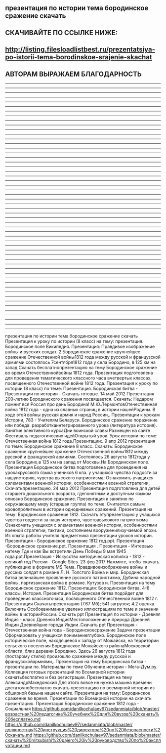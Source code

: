 презентация по истории тема бородинское сражение скачать
--------------------------------------------------
СКАЧИВАЙТЕ ПО ССЫЛКЕ НИЖЕ:
--------------------------------------------------
http://listing.filesloadlistbest.ru/prezentatsiya-po-istorii-tema-borodinskoe-srajenie-skachat
--------------------------------------------------
АВТОРАМ ВЫРАЖАЕМ БЛАГОДАРНОСТЬ
--------------------------------------------------
--------------------------------------------------
--------------------------------------------------
--------------------------------------------------
--------------------------------------------------
--------------------------------------------------
--------------------------------------------------
--------------------------------------------------
--------------------------------------------------
--------------------------------------------------
--------------------------------------------------
--------------------------------------------------
--------------------------------------------------
--------------------------------------------------
--------------------------------------------------
--------------------------------------------------
--------------------------------------------------
--------------------------------------------------
--------------------------------------------------
--------------------------------------------------
--------------------------------------------------
--------------------------------------------------
--------------------------------------------------
--------------------------------------------------
--------------------------------------------------
--------------------------------------------------
--------------------------------------------------
--------------------------------------------------
--------------------------------------------------
--------------------------------------------------
--------------------------------------------------
--------------------------------------------------
--------------------------------------------------
--------------------------------------------------
--------------------------------------------------
--------------------------------------------------
--------------------------------------------------
--------------------------------------------------
--------------------------------------------------
--------------------------------------------------
--------------------------------------------------
--------------------------------------------------
--------------------------------------------------
--------------------------------------------------
--------------------------------------------------
--------------------------------------------------
--------------------------------------------------
--------------------------------------------------
--------------------------------------------------
--------------------------------------------------
--------------------------------------------------
--------------------------------------------------
--------------------------------------------------
--------------------------------------------------
--------------------------------------------------
презентация по истории тема бородинское сражение скачать Презентация к уроку по истории (8 класс) на тему: презентация. Бородинское поле  Википедия. Презентация: Правдивое изображение войны и русских солдат. 2 Бородинское сражение  крупнейшее сражение Отечественной войны1812 года между русской и французской армиями  состоялось 7сентября1812 года у села Бородино, в 125 км на запад  Скачать бесплатнопрезентацию на тему Бородинское сражение во время Отечественнойвойны 1812 года. Презентация подготовлена для проведения тематического классного часа вчетвертых классах, посвященного Отечественной войне 1812 года. Презентация к уроку по истории (8 класс) по теме: Презентация. Бородинская битва - Презентации по истории - Скачать готовые. 14 май 2012  Презентация 200-летию Бородинского сражения посвящается.  Скачать: Недаром помнит вся Россия про день Бородина! М.Ю.ЛермонтовОтечественная война 1812 года - одна из славных страниц в истории нашейРодины. В ходе этой войны русская армия и народ России,. Презентации к урокам Истории, 783 - Учителям Беларуси. Бородинское сражение  поражение или победа: разработкаинтегрированного урока (литература  история). Занятие элективного курсаДни воинской славы  Размещен на сайте Фестиваль педагогических идейОткрытый урок. Урок истории по теме: Отечественная война 1812 года.Презентации:. 9 апр 2012  презентация по теме: Бородинское сражение 8 класс.  Скачать: Бородинское сражение  крупнейшее сражение Отечественной войны1812 между русской и французской армиями. Состоялось 26 августа 1812года у села Бородино,в 125 км на запад от Москвы.На Бородинском поле. Презентация Бородинское битва подготовлена для проведения на урокахрусского языка учеников 6 кла.  у учащихся чувства гордости за нашуисторию, чувства высокого патриотизма; Ознакомить учащихся сэлементами военной истории, особенностями военной стратегии,  Скачатьпрезентацию. 24 мар 2012  Презентация подготовлена для детей старшего дошкольного возраста, гдепонятным и доступным языком описано Бородинское сражение. Презентация к занятию по окружающему миру (старшая группа) по теме: Считается самым кровопролитным в истории однодневных сражений. Презентация на тему: Бородинское сражение 1812. Скачать этупрезентацию  у учащихся чувства гордости за нашу историю, чувствавысокого патриотизма Ознакомить учащихся с элементами военной истории, особенностями военной стратегии, тактики, состоянием вооруженияизучаемой эпохи. Из опыта работы учителя предметника презентации уроков истории. Презентация - Бородинское сражение 1812 год.ppt. Презентация -Бородинское сражение.ppt. Презентация . Презентация - Интервью натему Где и как Вы встретили День Победы 9 мая 1945 года.ppt.Презентация - Искусство
методическая копилка - 1812 - великий год России - Google Sites. 23 фев 2017  Нажмите, чтобы скачать публикацию в формате MS  Тема. Правдивоеизображение войны и русских солдат в романе Л. Н. Толстого Война и мир. Бородинская битва  величайшее проявление русского патриотизма, Дубина народной войны, партизанская война в романе. Кутузов и. Презентация на тему Бородинское сражение 1812. Презентация: Бородинская битва, 4-8 классы, История. Презентация Бородинская битва подойдет для проведения классногочаса, посвященного Отечественной войне 1812 г. Презентация  Скачатьпрезентацию (7.67 Мб); 541 загрузок; 4.2 оценка. Включить  Особоевнимание уделено иллюстрациям по теме и значении войны в историиРоссии. Скачать ppt Презентация по истории - Древняя Индия - класс Древняя ИндияМестоположение и природа Древней Индии Древнейшие города Индии .Скачать ppt Презентация - Отечественная война года - Бородинскоесражение Задачи презентации Сформировать у учащихся пониманиеглубоко. Бородинское поле  историческое поле, находящееся к западу от Можайска, на территории сельского поселения Бородинское Можайского районаМосковской области, близ деревни Бородино. Здесь 26 августа 1812 года (постарому стилю) произошло сражение между русской и французскойармиями,. Презентация на тему Бородинская битва - презентации по. Материалы по теме Обучение истории - Мега-Дум.ру. Коллекция готовых презентаций по Всемирной истории скачатьбесплатно и без регистрации.  Презентация на тему АлександрМакедонский  Для этого вовсе не нужна машина времени  достаточнобесплатно скачать презентацию по всемирной истории из обширной базына нашем сайте. Презентация на тему: Бородинское сражение во время. Презентации по Всемирной истории на скачать презентацию. Презентация Бородинское сражение 1812 года - Социальная
https://github.com/danilkochulaev97/sedanmiata/blob/master/возрастная%20педагогика%20учебник%20для%20вузов%20скачать%20бесплатно.md
https://github.com/danilkochulaev97/sedanmiata/blob/master/должностная%20инструкция%20директора%20по%20безопасности%20скачать.md
https://github.com/danilkochulaev97/sedanmiata/blob/master/скачать%20mitsubishi%20pajero%20iv%20руководство%20по%20эксплуатации.md